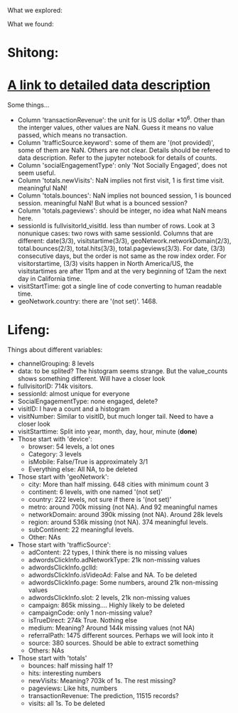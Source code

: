What we explored:

What we found:


# Shitong:
# [A link to detailed data description](https://support.google.com/analytics/answer/3437719?hl=en)

Some things...
* Column 'transactionRevenue': the unit for is US dollar $* 10^6$. Other than the interger values, other values are NaN. Guess it means no value passed, which means no transaction.
* Column 'trafficSource.keyword': some of them are '(not provided)', some of them are NaN. Others are not clear. Details should be refered to data description. Refer to the jupyter notebook for details of counts.
* Column 'socialEngagementType': only 'Not Socially Engaged', does not seem useful.
* Column 'totals.newVisits': NaN implies not first visit, 1 is first time visit. meaningful NaN!
* Column 'totals.bounces': NaN implies not bounced session, 1 is bounced session. meaningful NaN! But what is a bounced session?
* Column 'totals.pageviews': should be integer, no idea what NaN means here.
* sessionId is fullvisitorId_visitId. less than number of rows. Look at 3 nonunique cases: two rows with same sessionId. Columns that are different: date(3/3), visitstartime(3/3), geoNetwork.networkDomain(2/3), total.bounces(2/3), total.hits(3/3), total.pageviews(3/3). For date, (3/3) consecutive days, but the order is not same as the row index order. For visitorstartime, (3/3) visits happen in North America/US, the visitstartimes are after 11pm and at the very beginning of 12am the next day in California time.
* visitStartTime: got a single line of code converting to human readable time.
* geoNetwork.country: there are '(not set)'. 1468.


# Lifeng:

Things about different variables:
  * channelGrouping: 8 levels
  * data: to be splited? The histogram seems strange. But the value_counts shows something different. Will have a closer look
  * fullvisitorID: 714k visitors.
  * sessionId: almost unique for everyone
  * SocialEngagementType: none engaged, delete?
  * visitID: I have a count and a histogram
  * visitNumber: Similar to visitID, but much longer tail. Need to have a closer look
  * visitStarttime: Split into year, month, day, hour, minute (**done**)
  * Those start with 'device': 
      * browser: 54 levels, a lot ones
      * Category: 3 levels
      * isMobile: False/True is approximately 3/1
      * Everything else: All NA, to be deleted
  * Those start with 'geoNetwork':
      * city: More than half missing. 648 cities with minimum count 3
      * continent: 6 levels, with one named '(not set)'
      * country: 222 levels, not sure if there is '(not set)'
      * metro: around 700k missing (not NA). And 92 meaningful names
      * networkDomain: around 390k missing (not NA). Around 28k levels
      * region: around 536k missing (not NA). 374 meaningful levels.
      * subContinent: 22 meaningful levels.
      * Other: NAs
  * Those start with 'trafficSource':
      * adContent: 22 types, I think there is no missing values
      * adwordsClickInfo.adNetworkType: 21k non-missing values
      * adwordsClickInfo.gclId:
      * adwordsClickInfo.isVideoAd: False and NA. To be deleted
      * adwordsClickInfo.page: Some numbers, around 21k non-missing values
      * adwordsClickInfo.slot: 2 levels, 21k non-missing values
      * campaign: 865k missing.... Highly likely to be deleted
      * campaignCode: only 1 non-missing value?
      * isTrueDirect: 274k True. Nothing else
      * medium: Meaning? Around 144k missing values (not NA)
      * referralPath: 1475 different sources. Perhaps we will look into it
      * source: 380 sources. Should be able to extract something
      * Others: NAs
  * Those start with 'totals'
      * bounces: half missing half 1?
      * hits: interesting numbers
      * newVisits: Meaning? 703k of 1s. The rest missing?
      * pageviews: Like hits, numbers
      * transactionRevenue: The prediction, 11515 records?
      * visits: all 1s. To be deleted

